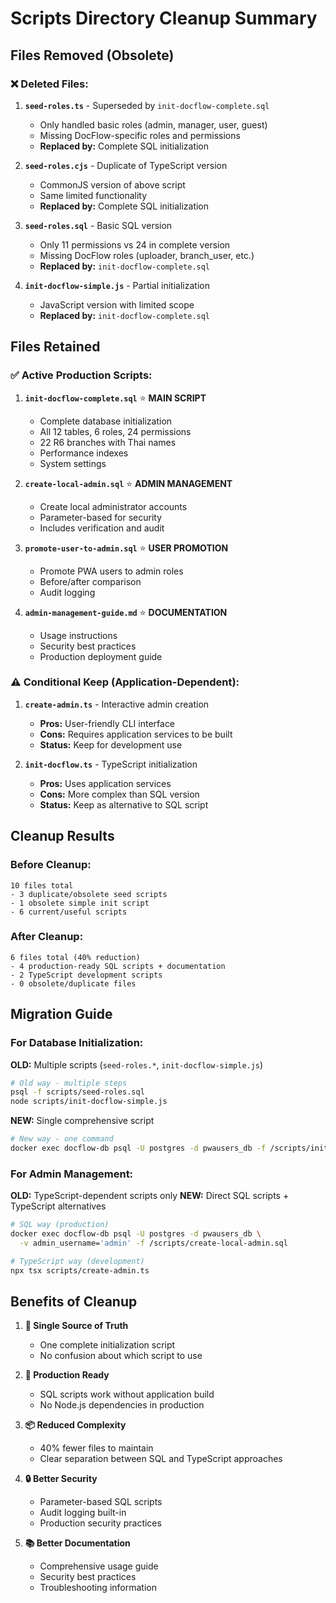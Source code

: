 # Scripts Directory Cleanup Summary

## Files Removed (Obsolete)

### ❌ **Deleted Files:**
1. **`seed-roles.ts`** - Superseded by `init-docflow-complete.sql`
   - Only handled basic roles (admin, manager, user, guest)  
   - Missing DocFlow-specific roles and permissions
   - **Replaced by:** Complete SQL initialization

2. **`seed-roles.cjs`** - Duplicate of TypeScript version
   - CommonJS version of above script
   - Same limited functionality
   - **Replaced by:** Complete SQL initialization

3. **`seed-roles.sql`** - Basic SQL version
   - Only 11 permissions vs 24 in complete version
   - Missing DocFlow roles (uploader, branch_user, etc.)
   - **Replaced by:** `init-docflow-complete.sql`

4. **`init-docflow-simple.js`** - Partial initialization
   - JavaScript version with limited scope
   - **Replaced by:** `init-docflow-complete.sql`

## Files Retained

### ✅ **Active Production Scripts:**
1. **`init-docflow-complete.sql`** ⭐ **MAIN SCRIPT**
   - Complete database initialization
   - All 12 tables, 6 roles, 24 permissions
   - 22 R6 branches with Thai names
   - Performance indexes
   - System settings

2. **`create-local-admin.sql`** ⭐ **ADMIN MANAGEMENT**
   - Create local administrator accounts
   - Parameter-based for security
   - Includes verification and audit

3. **`promote-user-to-admin.sql`** ⭐ **USER PROMOTION**
   - Promote PWA users to admin roles
   - Before/after comparison
   - Audit logging

4. **`admin-management-guide.md`** ⭐ **DOCUMENTATION**
   - Usage instructions
   - Security best practices
   - Production deployment guide

### ⚠️ **Conditional Keep (Application-Dependent):**
1. **`create-admin.ts`** - Interactive admin creation
   - **Pros:** User-friendly CLI interface
   - **Cons:** Requires application services to be built
   - **Status:** Keep for development use

2. **`init-docflow.ts`** - TypeScript initialization
   - **Pros:** Uses application services
   - **Cons:** More complex than SQL version
   - **Status:** Keep as alternative to SQL script

## Cleanup Results

### **Before Cleanup:**
```
10 files total
- 3 duplicate/obsolete seed scripts
- 1 obsolete simple init script  
- 6 current/useful scripts
```

### **After Cleanup:**
```
6 files total (40% reduction)
- 4 production-ready SQL scripts + documentation
- 2 TypeScript development scripts
- 0 obsolete/duplicate files
```

## Migration Guide

### **For Database Initialization:**
**OLD:** Multiple scripts (`seed-roles.*`, `init-docflow-simple.js`)
```bash
# Old way - multiple steps
psql -f scripts/seed-roles.sql
node scripts/init-docflow-simple.js
```

**NEW:** Single comprehensive script
```bash
# New way - one command
docker exec docflow-db psql -U postgres -d pwausers_db -f /scripts/init-docflow-complete.sql
```

### **For Admin Management:**
**OLD:** TypeScript-dependent scripts only
**NEW:** Direct SQL scripts + TypeScript alternatives
```bash
# SQL way (production)
docker exec docflow-db psql -U postgres -d pwausers_db \
  -v admin_username='admin' -f /scripts/create-local-admin.sql

# TypeScript way (development)
npx tsx scripts/create-admin.ts
```

## Benefits of Cleanup

1. **🎯 Single Source of Truth**
   - One complete initialization script
   - No confusion about which script to use

2. **🚀 Production Ready**
   - SQL scripts work without application build
   - No Node.js dependencies in production

3. **📦 Reduced Complexity** 
   - 40% fewer files to maintain
   - Clear separation between SQL and TypeScript approaches

4. **🔒 Better Security**
   - Parameter-based SQL scripts
   - Audit logging built-in
   - Production security practices

5. **📚 Better Documentation**
   - Comprehensive usage guide
   - Security best practices
   - Troubleshooting information